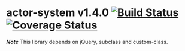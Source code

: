 # actor-system v1.4.0 [![Build Status](https://travis-ci.org/kt3k/actor-system.svg?branch=master)](https://travis-ci.org/kt3k/actor-system) [![Coverage Status](https://coveralls.io/repos/kt3k/actor-system/badge.svg)](https://coveralls.io/r/kt3k/actor-system)

***Note*** This library depends on jQuery, subclass and custom-class.
